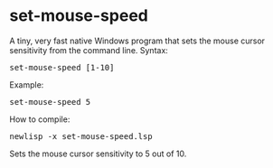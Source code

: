 # set-mouse-speed
A tiny, very fast native Windows program that sets the mouse cursor sensitivity from the command line.
Syntax:
<pre>
set-mouse-speed [1-10]
</pre>
Example:
<pre>
set-mouse-speed 5
</pre>
How to compile:
<pre>
newlisp -x set-mouse-speed.lsp
</pre>
Sets the mouse cursor sensitivity to 5 out of 10.
